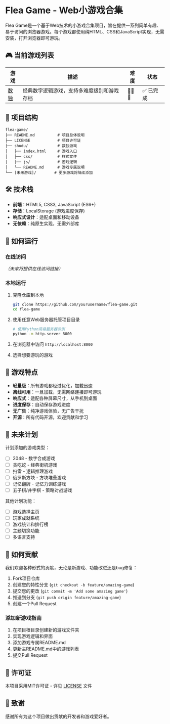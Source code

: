 # Flea Game - Web小游戏合集

Flea Game是一个基于Web技术的小游戏合集项目，旨在提供一系列简单有趣、易于访问的浏览器游戏。每个游戏都使用纯HTML、CSS和JavaScript实现，无需安装，打开浏览器即可游玩。

## 🎮 当前游戏列表

| 游戏 | 描述 | 难度 | 状态 |
|------|------|------|------|
| [数独](./shudu/) | 经典数字逻辑游戏，支持多难度级别和游戏存档 | 🌟🌟🌟 | ✅ 已完成 |

## 📂 项目结构

```
flea-game/
├── README.md          # 项目总体说明
├── LICENSE            # 项目许可证
├── shudu/             # 数独游戏
│   ├── index.html     # 游戏入口
│   ├── css/           # 样式文件
│   ├── js/            # 游戏逻辑
│   └── README.md      # 游戏专属说明
└── [未来游戏]/        # 更多游戏将陆续添加
```

## 🛠️ 技术栈

- **前端**：HTML5, CSS3, JavaScript (ES6+)
- **存储**：LocalStorage (游戏进度保存)
- **响应式设计**：适配桌面和移动设备
- **无依赖**：纯原生实现，无需外部库

## 🚀 如何运行

### 在线访问

_（未来将提供在线访问链接）_

### 本地运行

1. 克隆仓库到本地
   ```bash
   git clone https://github.com/yourusername/flea-game.git
   cd flea-game
   ```

2. 使用任意Web服务器托管项目目录
   ```bash
   # 使用Python简易服务器示例
   python -m http.server 8000
   ```

3. 在浏览器中访问 `http://localhost:8000`

4. 选择想要游玩的游戏

## 🎯 游戏特点

- **轻量级**：所有游戏都经过优化，加载迅速
- **离线可用**：一旦加载，无需网络连接即可游玩
- **响应式**：适配各种屏幕尺寸，从手机到桌面
- **进度保存**：自动保存游戏进度
- **无广告**：纯净游戏体验，无广告干扰
- **开源**：所有代码开源，欢迎贡献和学习

## 🔮 未来计划

计划添加的游戏类型：

- [ ] 2048 - 数字合成游戏
- [ ] 贪吃蛇 - 经典街机游戏
- [ ] 扫雷 - 逻辑推理游戏
- [ ] 俄罗斯方块 - 方块堆叠游戏
- [ ] 记忆翻牌 - 记忆力训练游戏
- [ ] 五子棋/井字棋 - 策略对战游戏

其他计划功能：

- [ ] 游戏选择主页
- [ ] 玩家成就系统
- [ ] 游戏统计和排行榜
- [ ] 主题切换功能
- [ ] 多语言支持

## 🤝 如何贡献

我们欢迎各种形式的贡献，无论是新游戏、功能改进还是bug修复：

1. Fork项目仓库
2. 创建您的特性分支 (`git checkout -b feature/amazing-game`)
3. 提交您的更改 (`git commit -m 'Add some amazing game'`)
4. 推送到分支 (`git push origin feature/amazing-game`)
5. 创建一个Pull Request

### 添加新游戏指南

1. 在项目根目录创建新的游戏文件夹
2. 实现游戏逻辑和界面
3. 添加游戏专属README.md
4. 更新主README.md中的游戏列表
5. 提交Pull Request

## 📜 许可证

本项目采用MIT许可证 - 详见 [LICENSE](./LICENSE) 文件

## 👏 致谢

感谢所有为这个项目做出贡献的开发者和游戏爱好者。